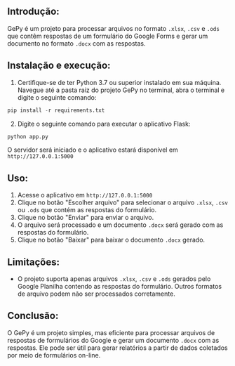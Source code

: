 ## Introdução:
GePy é um projeto para processar arquivos no formato ``.xlsx``, ``.csv`` e ``.ods`` que contêm respostas de um formulário do Google Forms e gerar um documento no formato ``.docx`` com as respostas.

## Instalação e execução:

1. Certifique-se de ter Python 3.7 ou superior instalado em sua máquina. Navegue até a pasta raiz do projeto GePy no terminal, abra o terminal e digite o seguinte comando:

```s
pip install -r requirements.txt
```

2. Digite o seguinte comando para executar o aplicativo Flask:

```s
python app.py
```
O servidor será iniciado e o aplicativo estará disponível em ``http://127.0.0.1:5000``

## Uso:

1. Acesse o aplicativo em ``http://127.0.0.1:5000``
2. Clique no botão "Escolher arquivo" para selecionar o arquivo ``.xlsx``, ``.csv`` ou ``.ods`` que contém as respostas do formulário.
3. Clique no botão "Enviar" para enviar o arquivo.
4. O arquivo será processado e um documento ``.docx`` será gerado com as respostas do formulário.
5. Clique no botão "Baixar" para baixar o documento ``.docx`` gerado.

## Limitações:
* O projeto suporta apenas arquivos ``.xlsx``, ``.csv`` e ``.ods`` gerados pelo Google Planilha contendo as respostas do formulário. Outros formatos de arquivo podem não ser processados corretamente.

## Conclusão:
O GePy é um projeto simples, mas eficiente para processar arquivos de respostas de formulários do Google e gerar um documento ``.docx`` com as respostas. Ele pode ser útil para gerar relatórios a partir de dados coletados por meio de formulários on-line.
